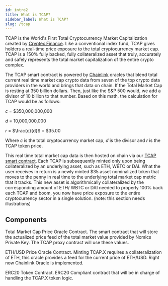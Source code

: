 ```yaml
---
id: intro2
title: What is TCAP?
sidebar_label: What is TCAP?
slug: /tcap
---
```


 <link rel="stylesheet" href="https://cdn.jsdelivr.net/npm/katex@0.12.0/dist/katex.min.css" integrity="sha384-AfEj0r4/OFrOo5t7NnNe46zW/tFgW6x/bCJG8FqQCEo3+Aro6EYUG4+cU+KJWu/X" crossorigin="anonymous" />

TCAP is the World's First Total Cryptocurrency Market Capitalization created by [Cryptex Finance](https://cryptex.finance). Like a conventional index fund, TCAP gives holders a real-time price exposure to the total cryptocurrency market cap. TCAP is a 150% fully backed, fully collateralized asset that truly, accurately and safely represents the total market capitalization of the entire crypto complex.

The TCAP smart contract is powered by [Chainlink](https://chain.link/) oracles that blend total current real time market cap crypto data from seven of the top crypto data providers in the world and brings that data on chain. If the Total Market Cap is resting at 350 billion dollars. Then, just like the S&P 500 would, we add a divisor of 10 billion to that number. Based on this math, the calculation for TCAP would be as follows:

$c$ = \$350,000,000,000

$d$ = 10,000,000,000

$r$ = $\frac{c}{d}$ = \$35.00

Where $c$ is the total cryptocurrency market cap, $d$ is the divisor and $r$ is the TCAP token price.

This real time total market cap data is then hosted on chain via our [TCAP smart contract](#TODO). Each TCAP is subsequently minted only upon being collateralized by an underlying asset, such as ETH, WBTC or DAI. What the user receives in return is a newly minted \$35 asset nominalized token that moves to the penny in real time to the underlying total market cap metric that it tracks. This new asset is algorithmically collateralized by the corresponding amount of ETH/ WBTC or DAI needed to properly 100% back each TCAP and boom, you now have price exposure to the entire cryptocurrency sector in a single solution. (note: this section needs illustrations)

## Components

Total Market Cap Price Oracle Contract. The smart contract that will store the actualized price feed of the total market value provided by Nomics Private Key. The TCAP proxy contract will use these values.

ETH/USD Price Oracle Contract. Minting TCAP.X requires a collateralization of ETH, this oracle provides a feed for the current price of ETH/USD. Right now Chainlink Oracle is implemented.

ERC20 Token Contract. ERC20 Compliant contract that will be in charge of handling the TCAP.X token logic.
